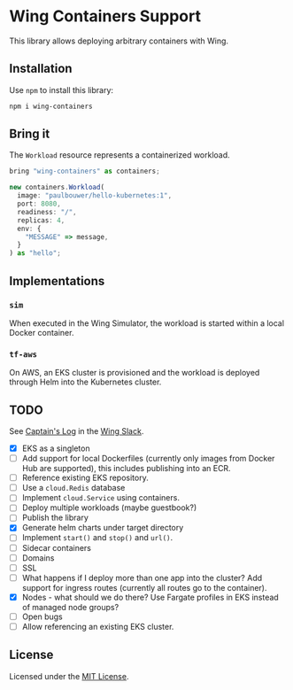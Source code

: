 # Wing Containers Support

This library allows deploying arbitrary containers with Wing.

## Installation

Use `npm` to install this library:

```sh
npm i wing-containers
```

## Bring it

The `Workload` resource represents a containerized workload.

```js
bring "wing-containers" as containers;

new containers.Workload(
  image: "paulbouwer/hello-kubernetes:1",
  port: 8080,
  readiness: "/",
  replicas: 4,
  env: {
    "MESSAGE" => message,
  }
) as "hello";
```

## Implementations

### `sim`

When executed in the Wing Simulator, the workload is started within a local Docker container.

### `tf-aws`

On AWS, an EKS cluster is provisioned and the workload is deployed through Helm into the Kubernetes
cluster.

## TODO

See [Captain's Log](https://winglang.slack.com/archives/C047QFSUL5R/p1696868156845019) in the [Wing Slack](https://t.winglang.io).

- [x] EKS as a singleton
- [ ] Add support for local Dockerfiles (currently only images from Docker Hub are supported), this
      includes publishing into an ECR.
- [ ] Reference existing EKS repository.
- [ ] Use a `cloud.Redis` database
- [ ] Implement `cloud.Service` using containers.
- [ ] Deploy multiple workloads (maybe guestbook?)
- [ ] Publish the library
- [x] Generate helm charts under target directory
- [ ] Implement `start()` and `stop()` and `url()`.
- [ ] Sidecar containers
- [ ] Domains
- [ ] SSL
- [ ] What happens if I deploy more than one app into the cluster? Add support for ingress routes
      (currently all routes go to the container).
- [x] Nodes - what should we do there? Use Fargate profiles in EKS instead of managed node groups?
- [ ] Open bugs
- [ ] Allow referencing an existing EKS cluster.

## License

Licensed under the [MIT License](./LICENSE).